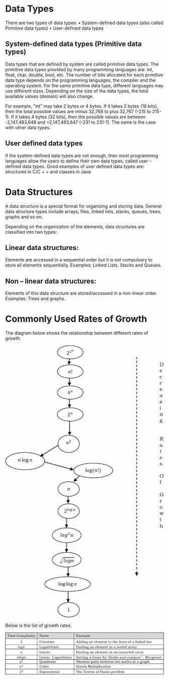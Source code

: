 
# Data Types

There are two types of data types:
• System-defined data types (also called Primitive data types)
• User-defined data types


## System-defined data types (Primitive data types)

Data types that are defined by system are called primitive data types. The primitive data types provided by many programming languages are: int, float, char, double, bool, etc. The number of bits allocated for each primitive data type depends on the programming languages, the compiler and the operating system. For the same primitive data type, different languages may use different sizes. Depending on the size of the data types, the total available values (domain) will also change.

For example, “int” may take 2 bytes or 4 bytes. If it takes 2 bytes (16 bits), then the total possible values are minus 32,768 to plus 32,767 (-215 to 215-1). If it takes 4 bytes (32 bits), then the possible values are between -2,147,483,648 and +2,147,483,647 (-231 to 231-1). The same is the case with other data types.



## User defined data types

If the system-defined data types are not enough, then most programming languages allow the users to define their own data types, called user – defined data types. Good examples of user defined data types are: structures in C/C + + and classes in Java


# Data Structures

A data structure is a special format for organizing and storing data. General data structure types include arrays, files, linked lists, stacks, queues, trees, graphs and so on.

Depending on the organization of the elements, data structures are classified into two types:

## Linear data structures:
  Elements are accessed in a sequential order but it is not compulsory to store all elements sequentially. Examples: Linked Lists, Stacks and Queues.
## Non – linear data structures:
  Elements of this data structure are stored/accessed in a non-linear order. Examples: Trees and graphs.


# Commonly Used Rates of Growth

The diagram below shows the relationship between different rates of growth.

<img src="./images/rates of growth.png" width="800"  /> 

Below is the list of growth rates.

<img src="./images/growth rates.png" width="800"  /> 









